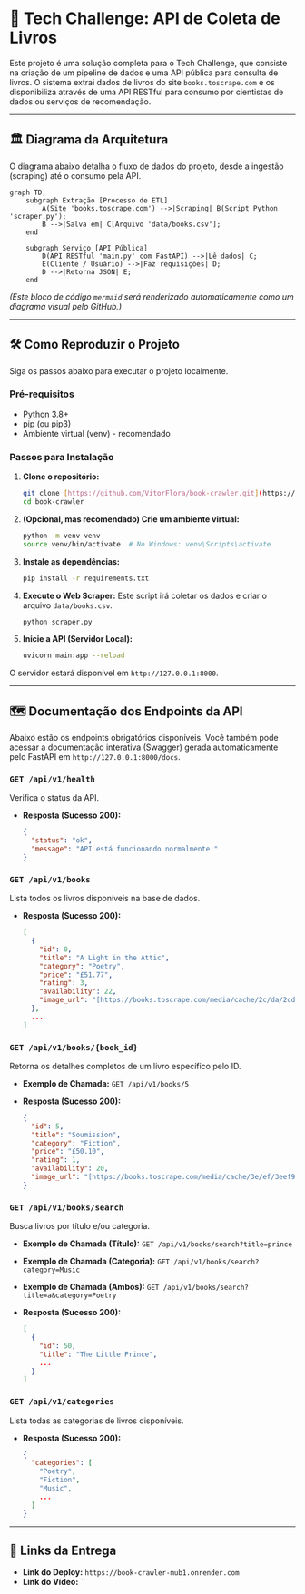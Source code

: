 # 🚀 Tech Challenge: API de Coleta de Livros

Este projeto é uma solução completa para o Tech Challenge, que consiste na criação de um pipeline de dados e uma API pública para consulta de livros. O sistema extrai dados de livros do site `books.toscrape.com` e os disponibiliza através de uma API RESTful para consumo por cientistas de dados ou serviços de recomendação.

---

## 🏛️ Diagrama da Arquitetura

O diagrama abaixo detalha o fluxo de dados do projeto, desde a ingestão (scraping) até o consumo pela API.

```mermaid
graph TD;
    subgraph Extração [Processo de ETL]
        A(Site 'books.toscrape.com') -->|Scraping| B(Script Python 'scraper.py');
        B -->|Salva em| C[Arquivo 'data/books.csv'];
    end

    subgraph Serviço [API Pública]
        D(API RESTful 'main.py' com FastAPI) -->|Lê dados| C;
        E(Cliente / Usuário) -->|Faz requisições| D;
        D -->|Retorna JSON| E;
    end
```

*(Este bloco de código `mermaid` será renderizado automaticamente como um diagrama visual pelo GitHub.)*

---

## 🛠️ Como Reproduzir o Projeto

Siga os passos abaixo para executar o projeto localmente.

### Pré-requisitos

* Python 3.8+
* pip (ou pip3)
* Ambiente virtual (venv) - recomendado

### Passos para Instalação

1. **Clone o repositório:**

    ```bash
    git clone [https://github.com/VitorFlora/book-crawler.git](https://github.com/VitorFlora/book-crawler.git)
    cd book-crawler
    ```

2. **(Opcional, mas recomendado) Crie um ambiente virtual:**

    ```bash
    python -m venv venv
    source venv/bin/activate  # No Windows: venv\Scripts\activate
    ```

3. **Instale as dependências:**

    ```bash
    pip install -r requirements.txt
    ```

4. **Execute o Web Scraper:**
    Este script irá coletar os dados e criar o arquivo `data/books.csv`.

    ```bash
    python scraper.py
    ```

5. **Inicie a API (Servidor Local):**

    ```bash
    uvicorn main:app --reload
    ```

O servidor estará disponível em `http://127.0.0.1:8000`.

---

## 🗺️ Documentação dos Endpoints da API

Abaixo estão os endpoints obrigatórios disponíveis. Você também pode acessar a documentação interativa (Swagger) gerada automaticamente pelo FastAPI em `http://127.0.0.1:8000/docs`.

### `GET /api/v1/health`

Verifica o status da API.

* **Resposta (Sucesso 200):**

    ```json
    {
      "status": "ok",
      "message": "API está funcionando normalmente."
    }
    ```

### `GET /api/v1/books`

Lista todos os livros disponíveis na base de dados.

* **Resposta (Sucesso 200):**

    ```json
    [
      {
        "id": 0,
        "title": "A Light in the Attic",
        "category": "Poetry",
        "price": "£51.77",
        "rating": 3,
        "availability": 22,
        "image_url": "[https://books.toscrape.com/media/cache/2c/da/2cdad67c44b002e7ead0cc35693c0e8b.jpg](https://books.toscrape.com/media/cache/2c/da/2cdad67c44b002e7ead0cc35693c0e8b.jpg)"
      },
      ...
    ]
    ```

### `GET /api/v1/books/{book_id}`

Retorna os detalhes completos de um livro específico pelo ID.

* **Exemplo de Chamada:** `GET /api/v1/books/5`
* **Resposta (Sucesso 200):**

    ```json
    {
      "id": 5,
      "title": "Soumission",
      "category": "Fiction",
      "price": "£50.10",
      "rating": 1,
      "availability": 20,
      "image_url": "[https://books.toscrape.com/media/cache/3e/ef/3eef99c9d9adef34639f510662022830.jpg](https://books.toscrape.com/media/cache/3e/ef/3eef99c9d9adef34639f510662022830.jpg)"
    }
    ```

### `GET /api/v1/books/search`

Busca livros por título e/ou categoria.

* **Exemplo de Chamada (Título):** `GET /api/v1/books/search?title=prince`
* **Exemplo de Chamada (Categoria):** `GET /api/v1/books/search?category=Music`
* **Exemplo de Chamada (Ambos):** `GET /api/v1/books/search?title=a&category=Poetry`
* **Resposta (Sucesso 200):**

    ```json
    [
      {
        "id": 50,
        "title": "The Little Prince",
        ...
      }
    ]
    ```

### `GET /api/v1/categories`

Lista todas as categorias de livros disponíveis.

* **Resposta (Sucesso 200):**

    ```json
    {
      "categories": [
        "Poetry",
        "Fiction",
        "Music",
        ...
      ]
    }
    ```

---

## 🚀 Links da Entrega

* **Link do Deploy:** `https://book-crawler-mub1.onrender.com`
* **Link do Vídeo:** ``
